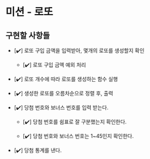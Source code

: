 # 미션 - 로또

## 구현할 사항들   

- [✔️] 로또 구입 금액을 입력받아, 몇개의 로또를 생성할지 확인     
  - [✔️] 로또 구입 금액 예외 처리

- [✔️] 로또 개수에 따라 로또를 생성하는 함수 실행     

- [✔️] 생성한 로또를 오름차순으로 정렬 후, 출력     

- [✔️] 당첨 번호와 보너스 번호를 입력 받는다.    

  - [✔️] 당첨 번호를 쉼표로 잘 구분했는지 확인한다.   

  - [✔️] 당첨 번호와 보너스 번호는 1~45인지 확인한다.        

- [✔️] 당첨 통계를 낸다.   




